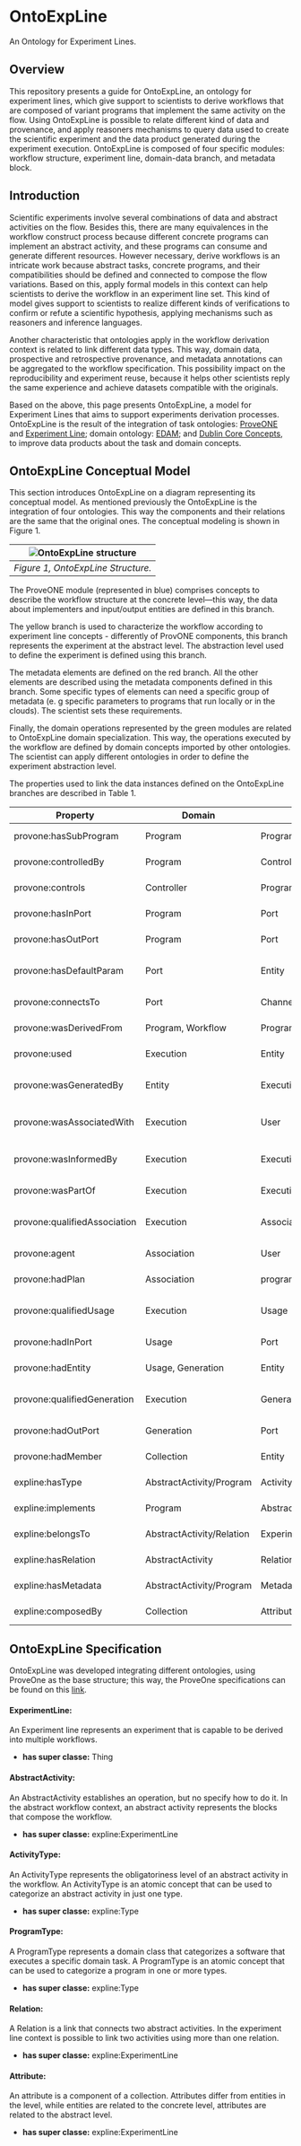 # OntoExpLine
An Ontology for Experiment Lines.

## Overview

This repository presents a guide for OntoExpLine, an ontology for experiment lines, which give support to scientists to derive workflows that are composed of variant programs that implement the same activity on the flow.
Using OntoExpLine is possible to relate different kind of data and provenance, and apply reasoners mechanisms to query data used to create the scientific experiment and the data product generated during the experiment execution. OntoExpLine is composed of four specific modules: workflow structure, experiment line, domain-data branch, and metadata block.


## Introduction

Scientific experiments involve several combinations of data and abstract activities on the flow. Besides this, there are many equivalences in the workflow construct process because different concrete programs can implement an abstract activity, and these programs can consume and generate different resources. However necessary, derive workflows is an intricate work because abstract tasks, concrete programs, and their compatibilities should be defined and connected to compose the flow variations. Based on this, apply formal models in this context can help scientists to derive the workflow in an experiment line set. This kind of model gives support to scientists to realize different kinds of verifications to confirm or refute a scientific hypothesis, applying mechanisms such as reasoners and inference languages. 

Another characteristic that ontologies apply in the workflow derivation context is related to link different data types.  This way, domain data, prospective and retrospective provenance, and metadata annotations can be aggregated to the workflow specification. This possibility impact on the reproducibility and experiment reuse, because it helps other scientists reply the same experience and achieve datasets compatible with the originals.

Based on the above, this page presents OntoExpLine, a model for Experiment Lines that aims to support experiments derivation processes.  OntoExpLine is the result of the integration of task ontologies: [ProveONE][1] and [Experiment Line][2]; domain ontology: [EDAM][3]; and [Dublin Core Concepts][4], to improve data products about the task and domain concepts.

## OntoExpLine Conceptual Model 

This section introduces OntoExpLine on a diagram representing its conceptual model. As mentioned previously the OntoExpLine is the integration of four ontologies. This way the components and their relations are the same that the original ones. The conceptual modeling is shown in Figure 1. 

| ![OntoExpLine structure](https://github.com/UFFeScience/OntoExpLine/blob/master/img/ontoexpline2.png)|
|:--:| 
| *Figure 1, OntoExpLine Structure.*|

The ProveONE module (represented in blue) comprises concepts to describe the workflow structure at the concrete level—this way, the data about implementers and input/output entities are defined in this branch.

The yellow branch is used to characterize the workflow according to experiment line concepts - differently of ProvONE components, this branch represents the experiment at the abstract level. The abstraction level used to define the experiment is defined using this branch.

The metadata elements are defined on the red branch. All the other elements are described using the metadata components defined in this branch. Some specific types of elements can need a specific group of metadata (e. g specific parameters to programs that run locally or in the clouds). The scientist sets these requirements. 

Finally, the domain operations represented by the green modules are related to OntoExpLine domain specialization. This way, the operations executed by the workflow are defined by domain concepts imported by other ontologies. The scientist can apply different ontologies in order to define the experiment abstraction level.

The properties used to link the data instances defined on the OntoExpLine branches are described in Table 1.

| Property | Domain | Range | Usage Example|
|---|---|---|---|
| provone:hasSubProgram | Program | Program |Program p1 *hasSubProgram* p3|
| provone:controlledBy | Program | Controller | Program p1 *controlledBy* p2|
| provone:controls | Controller | Program | Controller p2 *controls* p3|
| provone:hasInPort	 | Program |  Port |  Program p1 *hasInPort* inp1 | 
| provone:hasOutPort |  Program |  Port |   Program p1 *hasOutPort* outp1| 
| provone:hasDefaultParam |  Port |  Entity |  Port inp1 *hasDefaultParam* data1 | 
| provone:connectsTo |  Port |  Channel |  Port inp1 *connectsTo* ch1 | 
| provone:wasDerivedFrom |  Program, Workflow |  Program, Workflow |  Program p4 *wasDerivedFrom* p1 | 
| provone:used |  Execution |  Entity |  Execution p1ex1 *used* data1 | 
| provone:wasGeneratedBy |  Entity |  Execution |  Entity data2 *wasGeneratedBy* p1ex1| 
| provone:wasAssociatedWith |  Execution |  User |  Execution p1ex1 *wasAssociatedWith* userXQD| 
| provone:wasInformedBy |  Execution |  Execution |  Execution p1ex2 *wasInformedBy* p1ex1 | 
| provone:wasPartOf |  Execution |  Execution |  Execution p1ex2 *wasPartOf* p| 
| provone:qualifiedAssociation |  Execution |  Association |  Execution pex1 *qualifiedAssociation* userXQD | 
| provone:agent |  Association |  User |   Association assoc1 *agent* userXQD| 
| provone:hadPlan |  Association |  program |  Association assoc1 *hadPlan* p1| 
| provone:qualifiedUsage |  Execution |  Usage |  Execution pex2 *qualifiedUsage* data2 | 
| provone:hadInPort |  Usage |  Port |  Usage usage1 *hadInPort* inp1 | 
| provone:hadEntity |  Usage, Generation |  Entity |   Usage usage1 *hadEntity* data1| 
| provone:qualifiedGeneration |  Execution | Generation |  Execution p1exe1 *qualifiedGeneration* ent1| 
| provone:hadOutPort |  Generation |  Port |   Execution p1exe1 *hadOutPort* outp1| 
| provone:hadMember |  Collection |  Entity |  Collection c1 *hadMember* e1 | 
| expline:hasType| AbstractActivity/Program| ActivityType/ProgramType| AbstractActivity a1 *hasType* Mandatory|
| expline:implements| Program | AbstractActivity| Program p1 *implements* a1|
| expline:belongsTo| AbstractActivity/Relation | ExperimentLine/Channel | AbstractActivity a1 *belongsTo* l1 |
| expline:hasRelation| AbstractActivity | Relation | AbstractActivity a1 *hasRelation* rel1 |
| expline:hasMetadata| AbstractActivity/Program | Metadata | AbstractActivity a1 *hasMetadata* meta1 |
| expline:composedBy| Collection | Attribute | Collection c1 *composedBy* att1 |



## OntoExpLine Specification

OntoExpLine was developed integrating different ontologies, using ProveOne as the base structure; this way, the ProveOne specifications can be found on this [link][1].

#### ExperimentLine:
An Experiment line represents an experiment that is capable to be derived into multiple workflows.

* __has super classe:__ Thing

#### AbstractActivity:
An AbstractActivity establishes an operation, but no specify how to do it. In the abstract workflow context, an abstract activity represents the blocks that compose the workflow.

* __has super classe:__ expline:ExperimentLine

#### ActivityType:
An ActivityType represents the obligatoriness level of an abstract activity in the workflow. An ActivityType is an atomic concept that can be used to categorize an abstract activity in just one type.

* __has super classe:__ expline:Type

#### ProgramType:
A ProgramType represents a domain class that categorizes a software that executes a specific domain task. A ProgramType is an atomic concept that can be used to categorize a program in one or more types.

* __has super classe:__ expline:Type

#### Relation:
A Relation is a link that connects two abstract activities. In the experiment line context is possible to link two activities using more than one relation.

* __has super classe:__ expline:ExperimentLine

#### Attribute:
An attribute is a component of a collection. Attributes differ from entities in the level, while entities are related to the concrete level, attributes are related to the abstract level.

* __has super classe:__ expline:ExperimentLine

[1]:http://jenkins-1.dataone.org/jenkins/view/Documentation%20Projects/job/ProvONE-Documentation-trunk/ws/provenance/ProvONE/v1/provone.html

[2]:https://link.springer.com/chapter/10.1007/978-3-642-02279-1_20

[3]:http://edamontology.org/page

[4]:https://dublincore.org/
